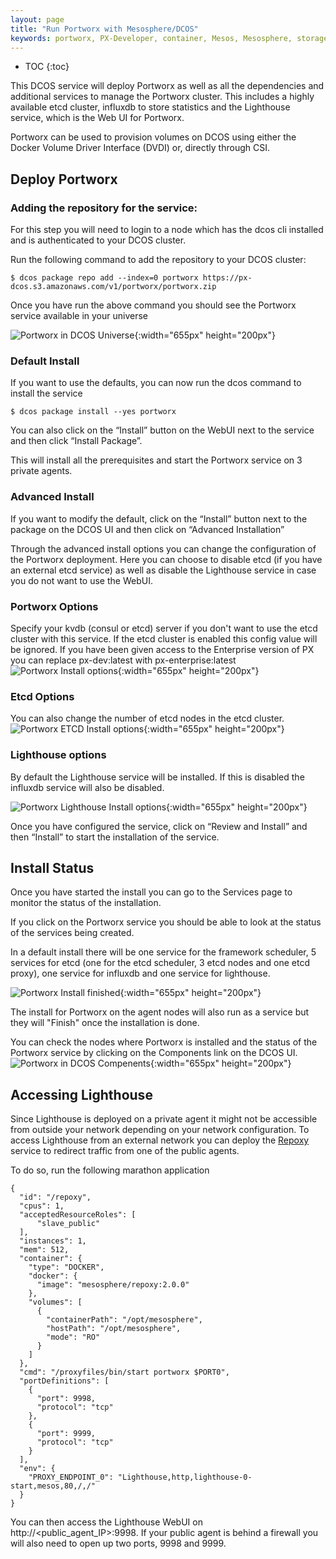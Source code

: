 ```yaml
---
layout: page
title: "Run Portworx with Mesosphere/DCOS"
keywords: portworx, PX-Developer, container, Mesos, Mesosphere, storage
---
```


* TOC
{:toc}

This DCOS service will deploy Portworx as well as all the dependencies and additional services to manage the Portworx
cluster. This includes a highly available etcd cluster, influxdb to store statistics and the Lighthouse service, which is
the Web UI for Portworx.

Portworx can be used to provision volumes on DCOS using either the Docker Volume Driver Interface (DVDI) or, directly 
through CSI.

## Deploy Portworx
### Adding the repository for the service:

For this step you will need to login to a node which has the dcos cli installed and is authenticated to your DCOS cluster.

Run the following command to add the repository to your DCOS cluster:

```
$ dcos package repo add --index=0 portworx https://px-dcos.s3.amazonaws.com/v1/portworx/portworx.zip
```

Once you have run the above command you should see the Portworx service available in your universe

![Portworx in DCOS Universe](/images/dcos-px-universe.png){:width="655px" height="200px"}

### Default Install
If you want to use the defaults, you can now run the dcos command to install the service
```
$ dcos package install --yes portworx
```
You can also click on the  “Install” button on the WebUI next to the service and then click “Install Package”.

This will install all the prerequisites and start the Portworx service on 3 private agents.

### Advanced Install
If you want to modify the default, click on the “Install” button next to the package on the DCOS UI and then click on
“Advanced Installation”

Through the advanced install options you can change the configuration of the Portworx deployment. Here you can choose to
disable etcd (if you have an external etcd service) as well as disable the Lighthouse service in case you do not want to
use the WebUI.

### Portworx Options
Specify your kvdb (consul or etcd) server if you don't want to use the etcd cluster with this service. If the etcd cluster
is enabled this config value will be ignored.
If you have been given access to the Enterprise version of PX you can replace px-dev:latest with px-enterprise:latest
![Portworx Install options](/images/dcos-px-install-options-1.png){:width="655px" height="200px"}

### Etcd Options
You can also change the number of etcd nodes in the etcd cluster.
![Portworx ETCD Install options](/images/dcos-px-install-options-2.png){:width="655px" height="200px"}

### Lighthouse options
By default the Lighthouse service will be installed. If this is disabled the influxdb service will also be disabled.

![Portworx Lighthouse Install options](/images/dcos-px-install-options-3.png){:width="655px" height="200px"}

Once you have configured the service, click on “Review and Install” and then “Install” to start the installation of the
service.

## Install Status

Once you have started the install you can go to the Services page to monitor the status of the installation.

If you click on the Portworx service you should be able to look at the status of the services being created. 

In a default install there will be one service for the framework scheduler, 5 services for etcd (one for the etcd scheduler,
3 etcd nodes and one etcd proxy), one service for influxdb and one service for lighthouse.

![Portworx Install finished](/images/dcos-px-install-finished.png){:width="655px" height="200px"}

The install for Portworx on the agent nodes will also run as a service but they will "Finish" once the installation is done.

You can check the nodes where Portworx is installed and the status of the Portworx service by clicking on the Components
link on the DCOS UI.
![Portworx in DCOS Compenents](/images/dcos-px-components.png){:width="655px" height="200px"}

## Accessing Lighthouse

Since Lighthouse is deployed on a private agent it might not be accessible from outside your network depending on your
network configuration. To access Lighthouse from an external network you can deploy the
[Repoxy](https://gist.github.com/nlsun/877411115f7e3b885b5e9daa8821722f) service to redirect traffic from one of the public 
agents.

To do so, run the following marathon application

```
{
  "id": "/repoxy",
  "cpus": 1,
  "acceptedResourceRoles": [
      "slave_public"
  ],
  "instances": 1,
  "mem": 512,
  "container": {
    "type": "DOCKER",
    "docker": {
      "image": "mesosphere/repoxy:2.0.0"
    },
    "volumes": [
      {
        "containerPath": "/opt/mesosphere",
        "hostPath": "/opt/mesosphere",
        "mode": "RO"
      }
    ]
  },
  "cmd": "/proxyfiles/bin/start portworx $PORT0",
  "portDefinitions": [
    {
      "port": 9998,
      "protocol": "tcp"
    },
    {
      "port": 9999,
      "protocol": "tcp"
    }
  ],
  "env": {
    "PROXY_ENDPOINT_0": "Lighthouse,http,lighthouse-0-start,mesos,80,/,/"
  }
}
```

You can then access the Lighthouse WebUI on http://<public_agent_IP>:9998.
If your public agent is behind a firewall you will also need to open up two ports, 9998 and 9999.


